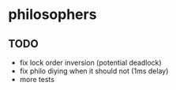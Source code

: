 # philosophers

## TODO
- fix lock order inversion (potential deadlock)
- fix philo diying when it should not (1ms delay)
- more tests